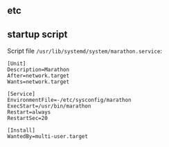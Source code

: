 ## etc



## startup script

Script file `/usr/lib/systemd/system/marathon.service`:
```
[Unit]
Description=Marathon
After=network.target
Wants=network.target

[Service]
EnvironmentFile=-/etc/sysconfig/marathon
ExecStart=/usr/bin/marathon
Restart=always
RestartSec=20

[Install]
WantedBy=multi-user.target
```
